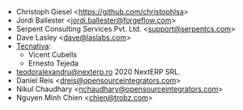 - Christoph Giesel \<<https://github.com/christophlsa>\>
- Jordi Ballester \<<jordi.ballester@forgeflow.com>\>
- Serpent Consulting Services Pvt. Ltd. \<<support@serpentcs.com>\>
- Dave Lasley \<<dave@laslabs.com>\>
- [Tecnativa](https://www.tecnativa.com):
  - Vicent Cubells
  - Ernesto Tejeda
- <teodoralexandru@nexterp.ro> 2020 NextERP SRL.
- Daniel Reis \<<dreis@opensourceintegrators.com>\>
- Nikul Chaudhary \<<nchaudhary@opensourceintegrators.com>\>
- Nguyen Minh Chien \<<chien@trobz.com>\>
